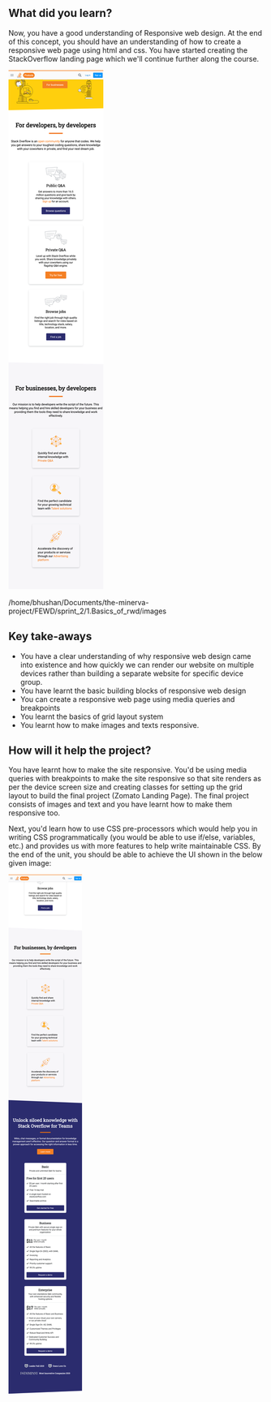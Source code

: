 ## What did you learn?

Now, you have a good understanding of Responsive web design.
At the end of this concept, you should have an understanding of how to create a responsive web page using html and css. You have started creating the StackOverflow landing page which we'll continue further along the course.

![final image](../1.Basics_of_rwd/images/res_grid.png)

/home/bhushan/Documents/the-minerva-project/FEWD/sprint_2/1.Basics_of_rwd/images

## Key take-aways

- You have a clear understanding of why responsive web design came into existence and how quickly we can render our website on multiple devices rather than building a separate website for specific device group.
- You have learnt the basic building blocks of responsive web design
- You can create a responsive web page using media queries and breakpoints
- You learnt the basics of grid layout system
- You learnt how to make images and texts responsive.

## How will it help the project?

You have learnt how to make the site responsive. You'd be using media queries with breakpoints to make the site responsive so that site renders as per the device screen size and creating classes for setting up the grid layout to build the final project (Zomato Landing Page). The final project consists of images and text and you have learnt how to make them responsive too.

Next, you'd learn how to use CSS pre-processors which would help you in writing CSS programmatically (you would be able to use if/else, variables, etc.) and provides us with more features to help write maintainable CSS. By the end of the unit, you should be able to achieve the UI shown in the below given image:

![Sass final image](../2.CSS_preprocessor/images/nesting.png)
